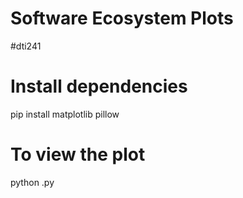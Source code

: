 # Software Ecosystem Plots

#dti241

# Install dependencies
pip install matplotlib pillow 

# To view the plot
python .py
